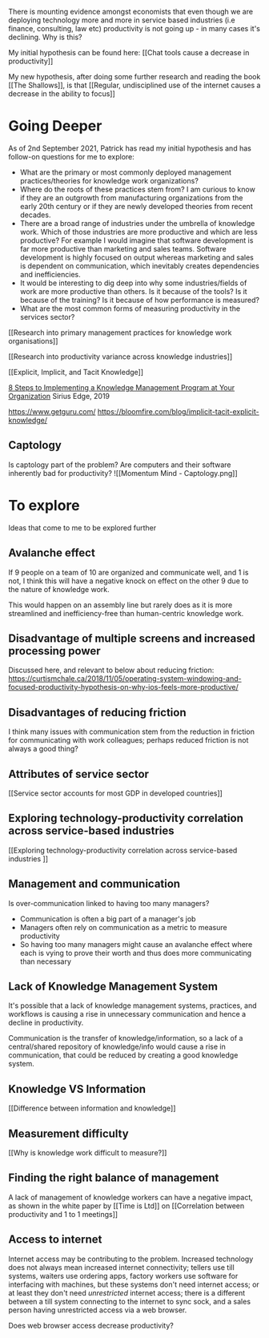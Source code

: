 There is mounting evidence amongst economists that even though we are deploying technology more and more in service based industries (i.e finance, consulting, law etc) productivity is not going up - in many cases it's declining. Why is this?

My initial hypothesis can be found here:
[[Chat tools cause a decrease in productivity]]

My new hypothesis, after doing some further research and reading the book [[The Shallows]], is that
[[Regular, undisciplined use of the internet causes a decrease in the ability to focus]]





# Going Deeper
As of 2nd September 2021, Patrick has read my initial hypothesis and has follow-on questions for me to explore:
- What are the primary or most commonly deployed management practices/theories for knowledge work organizations? 
- Where do the roots of these practices stem from? I am curious to know if they are an outgrowth from manufacturing organizations from the early 20th century or if they are newly developed theories from recent decades. 
- There are a broad range of industries under the umbrella of knowledge work. Which of those industries are more productive and which are less productive?
	For example I would imagine that software development is far more productive than marketing and sales teams. Software development is highly focused on output whereas marketing and sales is dependent on communication, which inevitably creates dependencies and inefficiencies. 
- It would be interesting to dig deep into why some industries/fields of work are more productive than others. Is it because of the tools? Is it because of the training? Is it because of how performance is measured? 
- What are the most common forms of measuring productivity in the services sector?


[[Research into primary management practices for knowledge work organisations]]

[[Research into productivity variance across knowledge industries]]

[[Explicit, Implicit, and Tacit Knowledge]]

[8 Steps to Implementing a Knowledge Management Program at Your Organization](https://edge.siriuscom.com/strategy/8-steps-to-implementing-a-knowledge-management-program-at-your-organization)
Sirius Edge, 2019


https://www.getguru.com/
https://bloomfire.com/blog/implicit-tacit-explicit-knowledge/


## Captology 
Is captology part of the problem? Are computers and their software inherently bad for productivity?
![[Momentum Mind - Captology.png]]




# To explore
Ideas that come to me to be explored further

## Avalanche effect 
If 9 people on a team of 10 are organized and communicate well, and 1 is not, I think this will have a negative knock on effect on the other 9 due to the nature of knowledge work.

This would happen on an assembly line but rarely does as it is more streamlined and inefficiency-free than human-centric knowledge work.


## Disadvantage of multiple screens and increased processing power
Discussed here, and relevant to below about reducing friction:
https://curtismchale.ca/2018/11/05/operating-system-windowing-and-focused-productivity-hypothesis-on-why-ios-feels-more-productive/


## Disadvantages of reducing friction
I think many issues with communication stem from the reduction in friction for communicating with work colleagues; perhaps reduced friction is not always a good thing?



## Attributes of service sector
[[Service sector accounts for most GDP in developed countries]]




## Exploring technology-productivity correlation across service-based industries 
[[Exploring technology-productivity correlation across service-based industries ]]


## Management and communication 
Is over-communication linked to having too many managers?
- Communication is often a big part of a manager's job
- Managers often rely on communication as a metric to measure productivity 
- So having too many managers might cause an avalanche effect where each is vying to prove their worth and thus does more communicating than necessary 



## Lack of Knowledge Management System
It's possible that a lack of knowledge management systems, practices, and workflows is causing a rise in unnecessary communication and hence a decline in productivity.

Communication is the transfer of knowledge/information, so a lack of a central/shared repository of knowledge/info would cause a rise in communication, that could be reduced by creating a good knowledge system. 


## Knowledge VS Information
[[Difference between information and knowledge]]


## Measurement difficulty
[[Why is knowledge work difficult to measure?]]



## Finding the right balance of management
A lack of management of knowledge workers can have a negative impact, as shown in the white paper by [[Time is Ltd]] on [[Correlation between productivity and 1 to 1 meetings]]



## Access to internet
Internet access may be contributing to the problem.
Increased technology does not always mean increased internet connectivity; tellers use till systems, waiters use ordering apps, factory workers use software for interfacing with machines, but these systems don't need internet access; or at least they don't need *unrestricted* internet access; there is a different between a till system connecting to the internet to sync sock, and a sales person having unrestricted access via a web browser. 

Does web browser access decrease productivity? 
